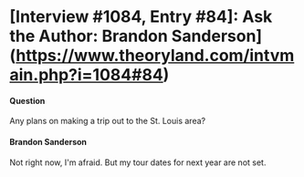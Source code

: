 # [Interview #1084, Entry #84]: Ask the Author: Brandon Sanderson](https://www.theoryland.com/intvmain.php?i=1084#84)

#### Question

Any plans on making a trip out to the St. Louis area?

#### Brandon Sanderson

Not right now, I'm afraid. But my tour dates for next year are not set.

